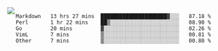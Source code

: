 

<a href="https://github.com/anuraghazra/github-readme-stats">
  <img align="left" src="https://github-readme-stats.vercel.app/api?username=kfly8&count_private=true&show_icons=true&theme=calm" />
</a>


<!--START_SECTION:waka-->
```text
Markdown   13 hrs 27 mins  █████████████████████▓░░░   87.18 % 
Perl       1 hr 22 mins    ██▒░░░░░░░░░░░░░░░░░░░░░░   08.90 % 
Go         20 mins         ▓░░░░░░░░░░░░░░░░░░░░░░░░   02.26 % 
VimL       7 mins          ▒░░░░░░░░░░░░░░░░░░░░░░░░   00.81 % 
Other      7 mins          ▒░░░░░░░░░░░░░░░░░░░░░░░░   00.80 % 
```
<!--END_SECTION:waka-->
